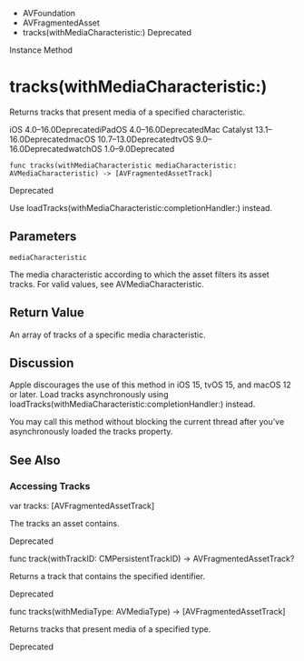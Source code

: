 

- AVFoundation
- AVFragmentedAsset
-  tracks(withMediaCharacteristic:) Deprecated

Instance Method

# tracks(withMediaCharacteristic:)

Returns tracks that present media of a specified characteristic.

iOS 4.0–16.0DeprecatediPadOS 4.0–16.0DeprecatedMac Catalyst 13.1–16.0DeprecatedmacOS 10.7–13.0DeprecatedtvOS 9.0–16.0DeprecatedwatchOS 1.0–9.0Deprecated

``` source
func tracks(withMediaCharacteristic mediaCharacteristic: AVMediaCharacteristic) -> [AVFragmentedAssetTrack]
```

Deprecated

Use loadTracks(withMediaCharacteristic:completionHandler:) instead.

## Parameters 

`mediaCharacteristic`  

The media characteristic according to which the asset filters its asset tracks. For valid values, see AVMediaCharacteristic.

## Return Value

An array of tracks of a specific media characteristic.

## Discussion

Apple discourages the use of this method in iOS 15, tvOS 15, and macOS 12 or later. Load tracks asynchronously using loadTracks(withMediaCharacteristic:completionHandler:) instead.

You may call this method without blocking the current thread after you’ve asynchronously loaded the tracks property.

## See Also

### Accessing Tracks

var tracks: [AVFragmentedAssetTrack]

The tracks an asset contains.

Deprecated

func track(withTrackID: CMPersistentTrackID) -> AVFragmentedAssetTrack?

Returns a track that contains the specified identifier.

Deprecated

func tracks(withMediaType: AVMediaType) -> [AVFragmentedAssetTrack]

Returns tracks that present media of a specified type.

Deprecated

